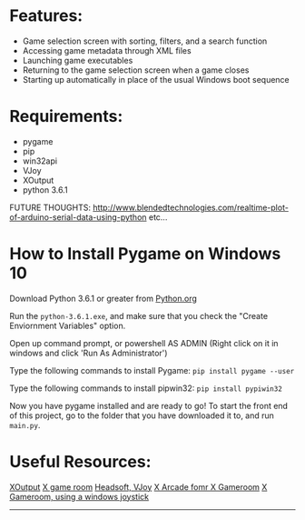 # Features:
- Game selection screen with sorting, filters, and a search function
- Accessing game metadata through XML files
- Launching game executables
- Returning to the game selection screen when a game closes
- Starting up automatically in place of the usual Windows boot sequence

# Requirements:
- pygame
- pip
- win32api 
- VJoy
- XOutput
- python 3.6.1

FUTURE THOUGHTS:
http://www.blendedtechnologies.com/realtime-plot-of-arduino-serial-data-using-python
etc...


# How to Install Pygame on Windows 10

Download Python 3.6.1 or greater from [Python.org](https://www.python.org/)

Run the `python-3.6.1.exe`, and make sure that you check the "Create Enviornment Variables" option. 

Open up command prompt, or powershell AS ADMIN (Right click on it in windows and click 'Run As Administrator')

Type the following commands to install Pygame:
`pip install pygame --user`

Type the following commands to install pipwin32:
`pip install pypiwin32`

Now you have pygame installed and are ready to go! To start the front end of this project, go to the folder that you have downloaded it to, and run `main.py`.  




# Useful Resources:
[XOutput](https://github.com/Stents-/XOutput/releases/tag/v0.11)
[X game room](http://www.xgameroom.com/service/ServiceFiles/XOutput.ini)
[Headsoft, VJoy](http://www.headsoft.com.au/index.php?category=vjoy)
[X Arcade fomr X Gameroom](http://www.xgameroom.com/service/ServiceFiles/X-Arcade.ini)
[X Gameroom, using a windows joystick](https://support.xgaming.com/support/solutions/articles/12000003227-use-x-arcade-as-a-windows-joystick-gamepad-controller-xinput-)
***
